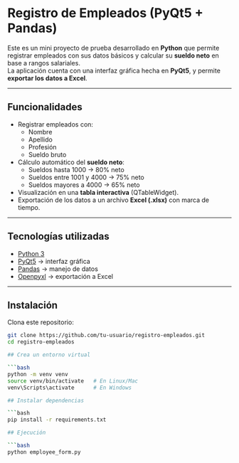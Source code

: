 # Registro de Empleados (PyQt5 + Pandas)

Este es un mini proyecto de prueba desarrollado en **Python** que permite registrar empleados con sus datos básicos y calcular su **sueldo neto** en base a rangos salariales.  
La aplicación cuenta con una interfaz gráfica hecha en **PyQt5**, y permite **exportar los datos a Excel**.

---

## Funcionalidades

- Registrar empleados con:
  - Nombre
  - Apellido
  - Profesión
  - Sueldo bruto
- Cálculo automático del **sueldo neto**:
  - Sueldos hasta 1000 → 80% neto
  - Sueldos entre 1001 y 4000 → 75% neto
  - Sueldos mayores a 4000 → 65% neto
- Visualización en una **tabla interactiva** (QTableWidget).
- Exportación de los datos a un archivo **Excel (.xlsx)** con marca de tiempo.

---

## Tecnologías utilizadas

- [Python 3](https://www.python.org/)
- [PyQt5](https://pypi.org/project/PyQt5/) → interfaz gráfica
- [Pandas](https://pandas.pydata.org/) → manejo de datos
- [Openpyxl](https://pypi.org/project/openpyxl/) → exportación a Excel

---

## Instalación

Clona este repositorio:

```bash
git clone https://github.com/tu-usuario/registro-empleados.git
cd registro-empleados

## Crea un entorno virtual

```bash
python -m venv venv
source venv/bin/activate   # En Linux/Mac
venv\Scripts\activate      # En Windows

## Instalar dependencias 

```bash
pip install -r requirements.txt

## Ejecución

```bash
python employee_form.py
